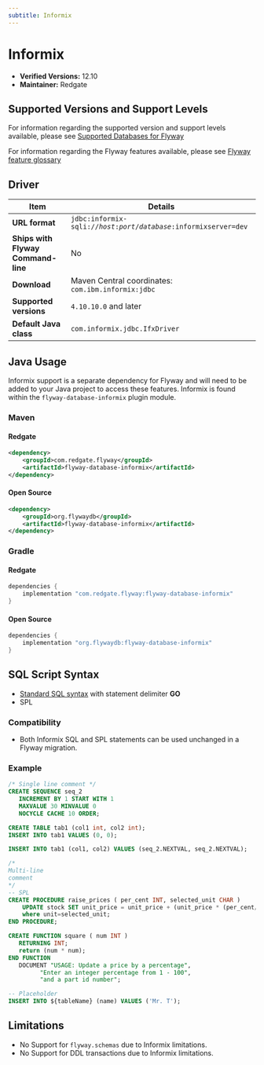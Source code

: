 ```yaml
---
subtitle: Informix
---
```

# Informix
- **Verified Versions:** 12.10
- **Maintainer:** Redgate

## Supported Versions and Support Levels
For information regarding the supported version and support levels available,
please see [Supported Databases for Flyway](https://documentation.red-gate.com/flyway/learn-more-about-flyway/system-requirements/supported-databases-for-flyway)

For information regarding the Flyway features available, please see [Flyway feature glossary](https://documentation.red-gate.com/flyway/learn-more-about-flyway/feature-glossary)

## Driver

| Item                               | Details                                                                                      |
|------------------------------------|----------------------------------------------------------------------------------------------|
| **URL format**                     | <code>jdbc:informix-sqli://<i>host</i>:<i>port</i>/<i>database</i>:informixserver=dev</code> |
| **Ships with Flyway Command-line** | No                                                                                           |
| **Download**                       | Maven Central coordinates: `com.ibm.informix:jdbc`                                           |
| **Supported versions**             | `4.10.10.0` and later                                                                        |
| **Default Java class**             | `com.informix.jdbc.IfxDriver`                                                                |



## Java Usage
Informix support is a separate dependency for Flyway and will need to be added to your Java project to access these features.
Informix is found within the `flyway-database-informix` plugin module.
### Maven
#### Redgate
```xml
<dependency>
    <groupId>com.redgate.flyway</groupId>
    <artifactId>flyway-database-informix</artifactId>
</dependency>
```
#### Open Source
```xml
<dependency>
    <groupId>org.flywaydb</groupId>
    <artifactId>flyway-database-informix</artifactId>
</dependency>
```

### Gradle
#### Redgate
```groovy
dependencies {
    implementation "com.redgate.flyway:flyway-database-informix"
}
```
#### Open Source
```groovy
dependencies {
    implementation "org.flywaydb:flyway-database-informix"
}
```

## SQL Script Syntax

- [Standard SQL syntax](Concepts/migrations#sql-based-migrations#syntax) with statement delimiter **GO**
- SPL

### Compatibility

- Both Informix SQL and SPL statements can be used unchanged in a Flyway migration.

### Example

```sql
/* Single line comment */
CREATE SEQUENCE seq_2
   INCREMENT BY 1 START WITH 1
   MAXVALUE 30 MINVALUE 0
   NOCYCLE CACHE 10 ORDER;

CREATE TABLE tab1 (col1 int, col2 int);
INSERT INTO tab1 VALUES (0, 0);

INSERT INTO tab1 (col1, col2) VALUES (seq_2.NEXTVAL, seq_2.NEXTVAL);

/*
Multi-line
comment
*/
-- SPL
CREATE PROCEDURE raise_prices ( per_cent INT, selected_unit CHAR )
	UPDATE stock SET unit_price = unit_price + (unit_price * (per_cent/100) )
	where unit=selected_unit;
END PROCEDURE;

CREATE FUNCTION square ( num INT )
   RETURNING INT;
   return (num * num);
END FUNCTION
   DOCUMENT "USAGE: Update a price by a percentage",
         "Enter an integer percentage from 1 - 100",
         "and a part id number";

-- Placeholder
INSERT INTO ${tableName} (name) VALUES ('Mr. T');
```

## Limitations

- No Support for <code>flyway.schemas</code> due to Informix limitations.
- No Support for DDL transactions due to Informix limitations.
